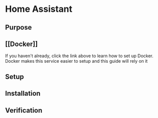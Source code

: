 Home Assistant
==
Purpose
--


[[Docker]]
--
If you haven't already, click the link above to learn how to set up Docker.  Docker makes this service easier to setup and this guide will rely on it


Setup
--

Installation
--

Verification
--